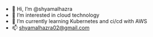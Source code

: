 - 👋 Hi, I’m @shyamalhazra
- 👀 I’m interested in cloud technology
- 🌱 I’m currently learning Kubernetes and ci/cd with AWS
- 📫 shyamalhazra02@gmail.com

<!---
shyamalhazra/shyamalhazra is a ✨ special ✨ repository because its `README.md` (this file) appears on your GitHub profile.
You can click the Preview link to take a look at your changes.
--->
